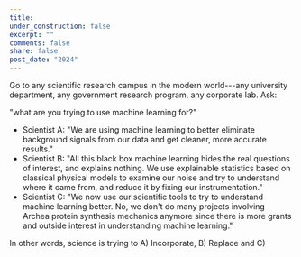 ```yaml
---
title: 
under_construction: false
excerpt: ""
comments: false
share: false
post_date: "2024"
---
```


Go to any scientific research campus in the modern world---any university department, any government research program, any corporate lab. Ask: 

"what are you trying to use machine learning for?"

* Scientist A: "We are using machine learning to better eliminate background signals from our data and get cleaner, more accurate results."
* Scientist B: "All this black box machine learning hides the real questions of interest, and explains nothing. We use explainable statistics based on classical physical models to examine our noise and try to understand where it came from, and reduce it by fixing our instrumentation."
* Scientist C: "We now use our scientific tools to try to understand machine learning better. No, we don't do many projects involving Archea protein synthesis mechanics anymore since there is more grants and outside interest in understanding machine learning."

In other words, science is trying to A) Incorporate, B) Replace and C) 